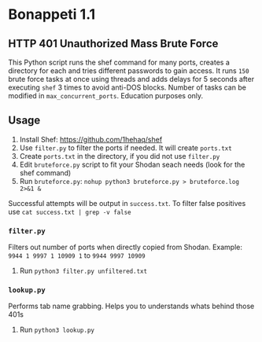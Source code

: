 # Bonappeti 1.1
## HTTP 401 Unauthorized Mass Brute Force
This Python script runs the shef command for many ports, creates a directory for each and tries different passwords to gain access. 
It runs `150` brute force tasks at once using threads and adds delays for 5 seconds after executing `shef` 3 times to avoid anti-DOS blocks.
Number of tasks can be modified in `max_concurrent_ports`.
Education purposes only.

## Usage
1. Install Shef: https://github.com/1hehaq/shef
2. Use `filter.py` to filter the ports if needed. It will create `ports.txt`
3. Create `ports.txt` in the directory, if you did not use `filter.py`
4. Edit `bruteforce.py` script to fit your Shodan seach needs (look for the shef command)
5. Run `bruteforce.py`: `nohup python3 bruteforce.py > bruteforce.log 2>&1 &`

Successful attempts will be output in `success.txt`. To filter false positives use `cat success.txt | grep -v false`

### `filter.py`
Filters out number of ports when directly copied from Shodan. 
Example: 
`9944
1
9997
1
10909
1` to `9944
9997
10909`

1. Run `python3 filter.py unfiltered.txt`

### `lookup.py`
Performs tab name grabbing. Helps you to understands whats behind those 401s
1. Run `python3 lookup.py`
